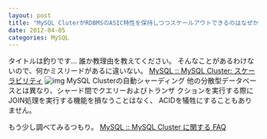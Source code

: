 ```yaml
---
layout: post
title: "MySQL CluterがRDBMSのASIC特性を保持しつつスケールアウトできるのはなぜか"
date: 2012-04-05
categories: MySQL
---
```

タイトルは釣りです…  誰か教理由を教えてください。
そんなことがあるわけないので、何かミスリードがあるに違いない。
 [MySQL ::  MySQL Cluster: スケーラビリティ](http://www-jp.mysql.com/products/cluster/scalability.html)
 ![img](http://pix.am/zzFG.png)
 MySQL Clusterの自動シャーディング
   他の分散型データベースとは異なり、シャード間でクエリーおよびトランザ
   クションを実行する際にJOIN処理を実行する機能を損なうことはなく、
   ACIDを犠牲にすることもありません。

もう少し調べてみるつもり。
 [MySQL ::  MySQL Cluster に関する FAQ](http://www-jp.mysql.com/products/cluster/faq.html)
